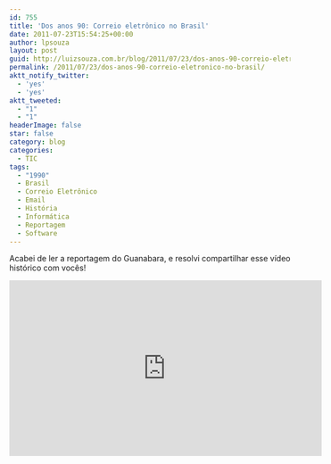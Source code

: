 ```yaml
---
id: 755
title: 'Dos anos 90: Correio eletrônico no Brasil'
date: 2011-07-23T15:54:25+00:00
author: lpsouza
layout: post
guid: http://luizsouza.com.br/blog/2011/07/23/dos-anos-90-correio-eletronico-no-brasil/
permalink: /2011/07/23/dos-anos-90-correio-eletronico-no-brasil/
aktt_notify_twitter:
  - 'yes'
  - 'yes'
aktt_tweeted:
  - "1"
  - "1"
headerImage: false
star: false
category: blog
categories:
  - TIC
tags:
  - "1990"
  - Brasil
  - Correio Eletrônico
  - Email
  - História
  - Informática
  - Reportagem
  - Software
---
```

Acabei de ler a reportagem do Guanabara, e resolvi compartilhar esse vídeo histórico com vocês!
  
<iframe width="560" height="315" src="https://www.youtube-nocookie.com/embed/PoA4qnEHuYc" frameborder="0" allow="accelerometer; autoplay; encrypted-media; gyroscope; picture-in-picture" allowfullscreen></iframe>
